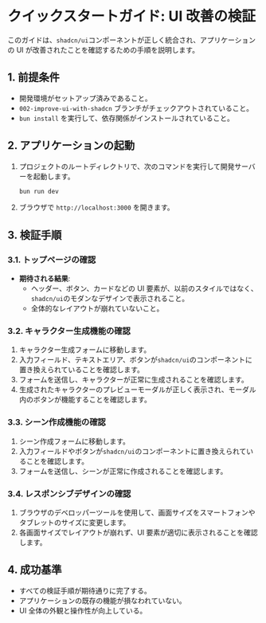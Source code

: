# クイックスタートガイド: UI 改善の検証

このガイドは、`shadcn/ui`コンポーネントが正しく統合され、アプリケーションの UI が改善されたことを確認するための手順を説明します。

## 1. 前提条件

- 開発環境がセットアップ済みであること。
- `002-improve-ui-with-shadcn` ブランチがチェックアウトされていること。
- `bun install` を実行して、依存関係がインストールされていること。

## 2. アプリケーションの起動

1.  プロジェクトのルートディレクトリで、次のコマンドを実行して開発サーバーを起動します。
    ```bash
    bun run dev
    ```
2.  ブラウザで `http://localhost:3000` を開きます。

## 3. 検証手順

### 3.1. トップページの確認

- **期待される結果**:
  - ヘッダー、ボタン、カードなどの UI 要素が、以前のスタイルではなく、`shadcn/ui`のモダンなデザインで表示されること。
  - 全体的なレイアウトが崩れていないこと。

### 3.2. キャラクター生成機能の確認

1.  キャラクター生成フォームに移動します。
2.  入力フィールド、テキストエリア、ボタンが`shadcn/ui`のコンポーネントに置き換えられていることを確認します。
3.  フォームを送信し、キャラクターが正常に生成されることを確認します。
4.  生成されたキャラクターのプレビューモーダルが正しく表示され、モーダル内のボタンが機能することを確認します。

### 3.3. シーン作成機能の確認

1.  シーン作成フォームに移動します。
2.  入力フィールドやボタンが`shadcn/ui`のコンポーネントに置き換えられていることを確認します。
3.  フォームを送信し、シーンが正常に作成されることを確認します。

### 3.4. レスポンシブデザインの確認

1.  ブラウザのデベロッパーツールを使用して、画面サイズをスマートフォンやタブレットのサイズに変更します。
2.  各画面サイズでレイアウトが崩れず、UI 要素が適切に表示されることを確認します。

## 4. 成功基準

- すべての検証手順が期待通りに完了する。
- アプリケーションの既存の機能が損なわれていない。
- UI 全体の外観と操作性が向上している。
